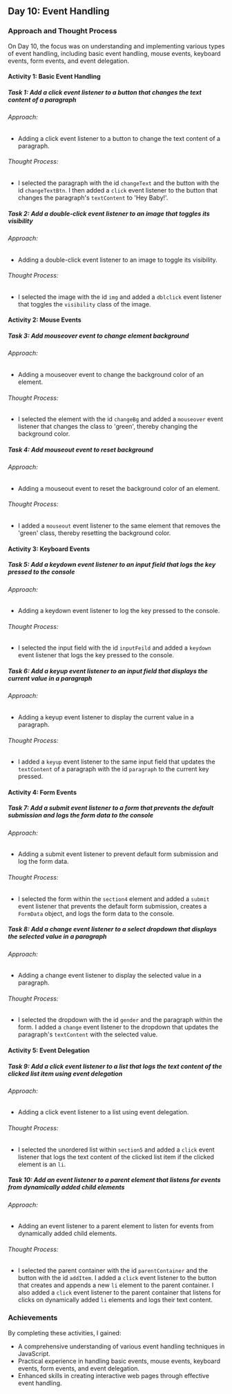## Day 10: Event Handling

### Approach and Thought Process

On Day 10, the focus was on understanding and implementing various types of event handling, including basic event handling, mouse events, keyboard events, form events, and event delegation.

#### Activity 1: Basic Event Handling

##### Task 1: Add a click event listener to a button that changes the text content of a paragraph
###### Approach:
* Adding a click event listener to a button to change the text content of a paragraph.

###### Thought Process:
* I selected the paragraph with the id `changeText` and the button with the id `changeTextBtn`. I then added a `click` event listener to the button that changes the paragraph's `textContent` to 'Hey Baby!'.

##### Task 2: Add a double-click event listener to an image that toggles its visibility
###### Approach:
* Adding a double-click event listener to an image to toggle its visibility.

###### Thought Process:
* I selected the image with the id `img` and added a `dblclick` event listener that toggles the `visibility` class of the image.

#### Activity 2: Mouse Events

##### Task 3: Add mouseover event to change element background
###### Approach:
* Adding a mouseover event to change the background color of an element.

###### Thought Process:
* I selected the element with the id `changeBg` and added a `mouseover` event listener that changes the class to 'green', thereby changing the background color.

##### Task 4: Add mouseout event to reset background
###### Approach:
* Adding a mouseout event to reset the background color of an element.

###### Thought Process:
* I added a `mouseout` event listener to the same element that removes the 'green' class, thereby resetting the background color.

#### Activity 3: Keyboard Events

##### Task 5: Add a keydown event listener to an input field that logs the key pressed to the console
###### Approach:
* Adding a keydown event listener to log the key pressed to the console.

###### Thought Process:
* I selected the input field with the id `inputFeild` and added a `keydown` event listener that logs the key pressed to the console.

##### Task 6: Add a keyup event listener to an input field that displays the current value in a paragraph
###### Approach:
* Adding a keyup event listener to display the current value in a paragraph.

###### Thought Process:
* I added a `keyup` event listener to the same input field that updates the `textContent` of a paragraph with the id `paragraph` to the current key pressed.

#### Activity 4: Form Events

##### Task 7: Add a submit event listener to a form that prevents the default submission and logs the form data to the console
###### Approach:
* Adding a submit event listener to prevent default form submission and log the form data.

###### Thought Process:
* I selected the form within the `section4` element and added a `submit` event listener that prevents the default form submission, creates a `FormData` object, and logs the form data to the console.

##### Task 8: Add a change event listener to a select dropdown that displays the selected value in a paragraph
###### Approach:
* Adding a change event listener to display the selected value in a paragraph.

###### Thought Process:
* I selected the dropdown with the id `gender` and the paragraph within the form. I added a `change` event listener to the dropdown that updates the paragraph's `textContent` with the selected value.

#### Activity 5: Event Delegation

##### Task 9: Add a click event listener to a list that logs the text content of the clicked list item using event delegation
###### Approach:
* Adding a click event listener to a list using event delegation.

###### Thought Process:
* I selected the unordered list within `section5` and added a `click` event listener that logs the text content of the clicked list item if the clicked element is an `li`.

##### Task 10: Add an event listener to a parent element that listens for events from dynamically added child elements
###### Approach:
* Adding an event listener to a parent element to listen for events from dynamically added child elements.

###### Thought Process:
* I selected the parent container with the id `parentContainer` and the button with the id `addItem`. I added a `click` event listener to the button that creates and appends a new `li` element to the parent container. I also added a `click` event listener to the parent container that listens for clicks on dynamically added `li` elements and logs their text content.

### Achievements

By completing these activities, I gained:
* A comprehensive understanding of various event handling techniques in JavaScript.
* Practical experience in handling basic events, mouse events, keyboard events, form events, and event delegation.
* Enhanced skills in creating interactive web pages through effective event handling.
